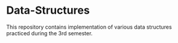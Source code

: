 # Data-Structures
This repository contains implementation of various data structures practiced during the 3rd semester.

